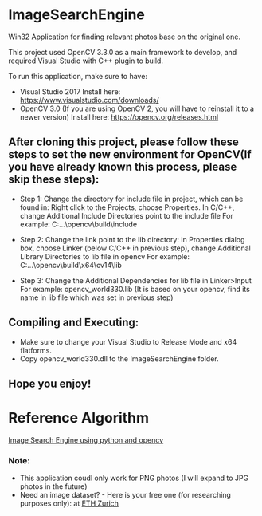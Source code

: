 # ImageSearchEngine
Win32 Application for finding relevant photos base on the original one.

This project used OpenCV 3.3.0 as a main framework to develop, and required Visual Studio with C++ plugin to build.

To run this application, make sure to have:
- Visual Studio 2017
Install here: https://www.visualstudio.com/downloads/
- OpenCV 3.0 (If you are using OpenCV 2, you will have to reinstall it to a newer version)
Install here: https://opencv.org/releases.html

## After cloning this project, please follow these steps to set the new environment for OpenCV(If you have already known this process, please skip these steps):

- Step 1: Change the directory for include file in project, which can be found in: Right click to the Projects, choose Properties. In C/C++, change Additional Include Directories point to the include file
For example: C:\...\opencv\build\include

- Step 2: Change the link point to the lib directory: In Properties dialog box, choose Linker (below C/C++ in previous step), change Additional Library Directories to lib file in opencv
For example: C:\...\opencv\build\x64\cv14\lib

- Step 3: Change the Additional Dependencies for lib file in Linker>Input
For example: opencv_world330.lib (It is based on your opencv, find its name in lib file which was set in previous step)

## Compiling and Executing:
  - Make sure to change your Visual Studio to Release Mode and x64 flatforms.
  - Copy opencv_world330.dll to the ImageSearchEngine folder.
  
## Hope you enjoy!
  
# Reference Algorithm
[Image Search Engine using python and opencv](https://www.pyimagesearch.com/2014/12/01/complete-guide-building-image-search-engine-python-opencv/)

### Note:
- This application coudl only work for PNG photos (I will expand to JPG photos in the future)
- Need an image dataset? - Here is your free one (for researching purposes only): at [ETH Zurich](http://www.vision.ee.ethz.ch/datasets_extra/ZuBuD.tar.gz)
